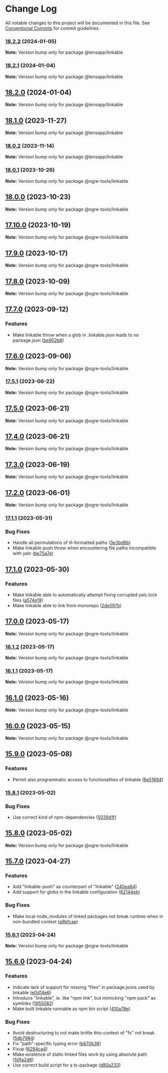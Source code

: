 # Change Log

All notable changes to this project will be documented in this file.
See [Conventional Commits](https://conventionalcommits.org) for commit guidelines.

### [18.2.2](https://github.com/lensapp/ogre-tools/compare/v18.2.1...v18.2.2) (2024-01-05)

**Note:** Version bump only for package @lensapp/linkable

### [18.2.1](https://github.com/lensapp/ogre-tools/compare/v18.2.0...v18.2.1) (2024-01-04)

**Note:** Version bump only for package @lensapp/linkable

## [18.2.0](https://github.com/lensapp/ogre-tools/compare/v18.1.0...v18.2.0) (2024-01-04)

**Note:** Version bump only for package @lensapp/linkable

## [18.1.0](https://github.com/lensapp/ogre-tools/compare/v18.0.2...v18.1.0) (2023-11-27)

**Note:** Version bump only for package @lensapp/linkable

### [18.0.2](https://github.com/lensapp/ogre-tools/compare/v18.0.1...v18.0.2) (2023-11-14)

**Note:** Version bump only for package @lensapp/linkable

### [18.0.1](https://github.com/ogre-works/ogre-tools/compare/v18.0.0...v18.0.1) (2023-10-26)

**Note:** Version bump only for package @ogre-tools/linkable

## [18.0.0](https://github.com/ogre-works/ogre-tools/compare/v17.10.0...v18.0.0) (2023-10-23)

**Note:** Version bump only for package @ogre-tools/linkable

## [17.10.0](https://github.com/ogre-works/ogre-tools/compare/v17.9.0...v17.10.0) (2023-10-19)

**Note:** Version bump only for package @ogre-tools/linkable

## [17.9.0](https://github.com/ogre-works/ogre-tools/compare/v17.8.0...v17.9.0) (2023-10-17)

**Note:** Version bump only for package @ogre-tools/linkable

## [17.8.0](https://github.com/ogre-works/ogre-tools/compare/v17.7.0...v17.8.0) (2023-10-09)

**Note:** Version bump only for package @ogre-tools/linkable

## [17.7.0](https://github.com/ogre-works/ogre-tools/compare/v17.6.0...v17.7.0) (2023-09-12)

### Features

- Make linkable throw when a glob in .linkable.json leads to no package.json ([be952b6](https://github.com/ogre-works/ogre-tools/commit/be952b6049c5f2298fae5263fea4fb75bafbe01a))

## [17.6.0](https://github.com/ogre-works/ogre-tools/compare/v17.5.1...v17.6.0) (2023-09-06)

**Note:** Version bump only for package @ogre-tools/linkable

### [17.5.1](https://github.com/ogre-works/ogre-tools/compare/v17.5.0...v17.5.1) (2023-06-22)

**Note:** Version bump only for package @ogre-tools/linkable

## [17.5.0](https://github.com/ogre-works/ogre-tools/compare/v17.3.0...v17.5.0) (2023-06-21)

**Note:** Version bump only for package @ogre-tools/linkable

## [17.4.0](https://github.com/ogre-works/ogre-tools/compare/v17.3.0...v17.4.0) (2023-06-21)

**Note:** Version bump only for package @ogre-tools/linkable

## [17.3.0](https://github.com/ogre-works/ogre-tools/compare/v17.2.0...v17.3.0) (2023-06-19)

**Note:** Version bump only for package @ogre-tools/linkable

## [17.2.0](https://github.com/ogre-works/ogre-tools/compare/v17.1.1...v17.2.0) (2023-06-01)

**Note:** Version bump only for package @ogre-tools/linkable

### [17.1.1](https://github.com/ogre-works/ogre-tools/compare/v17.1.0...v17.1.1) (2023-05-31)

### Bug Fixes

- Handle all permutations of ill-formatted paths ([3e3bd6b](https://github.com/ogre-works/ogre-tools/commit/3e3bd6b9bcb0e6bc8e4e7d39f7bd56e9a79a1473))
- Make linkable push throw when encountering file paths incompatible with yalc ([be75a7e](https://github.com/ogre-works/ogre-tools/commit/be75a7ec25f618e894270a83806928b5b109d809))

## [17.1.0](https://github.com/ogre-works/ogre-tools/compare/v17.0.0...v17.1.0) (2023-05-30)

### Features

- Make linkable able to automatically attempt fixing corrupted yalc.lock files ([a574e19](https://github.com/ogre-works/ogre-tools/commit/a574e193bf31bac2bfbde64afacab210f84f41c3))
- Make linkable able to link from monorepo ([2de597b](https://github.com/ogre-works/ogre-tools/commit/2de597b1782ee5e04e67d942741e78fb7d123397))

## [17.0.0](https://github.com/ogre-works/ogre-tools/compare/v16.1.2...v17.0.0) (2023-05-17)

**Note:** Version bump only for package @ogre-tools/linkable

### [16.1.2](https://github.com/ogre-works/ogre-tools/compare/v16.1.1...v16.1.2) (2023-05-17)

**Note:** Version bump only for package @ogre-tools/linkable

### [16.1.1](https://github.com/ogre-works/ogre-tools/compare/v16.1.0...v16.1.1) (2023-05-17)

**Note:** Version bump only for package @ogre-tools/linkable

## [16.1.0](https://github.com/ogre-works/ogre-tools/compare/v16.0.0...v16.1.0) (2023-05-16)

**Note:** Version bump only for package @ogre-tools/linkable

## [16.0.0](https://github.com/ogre-works/ogre-tools/compare/v15.9.0...v16.0.0) (2023-05-15)

**Note:** Version bump only for package @ogre-tools/linkable

## [15.9.0](https://github.com/ogre-works/ogre-tools/compare/v15.8.1...v15.9.0) (2023-05-08)

### Features

- Permit also programmatic access to functionalities of linkable ([8e51894](https://github.com/ogre-works/ogre-tools/commit/8e518945b929209a1827258d4f43f0e50d4090ad))

### [15.8.1](https://github.com/ogre-works/ogre-tools/compare/v15.8.0...v15.8.1) (2023-05-02)

### Bug Fixes

- Use correct kind of npm-dependencies ([5039d1f](https://github.com/ogre-works/ogre-tools/commit/5039d1fa298e78a7976c4e185571f81ca0c705fe))

## [15.8.0](https://github.com/ogre-works/ogre-tools/compare/v15.7.0...v15.8.0) (2023-05-02)

**Note:** Version bump only for package @ogre-tools/linkable

## [15.7.0](https://github.com/ogre-works/ogre-tools/compare/v15.6.1...v15.7.0) (2023-04-27)

### Features

- Add "linkable-push" as counterpart of "linkable" ([240ea84](https://github.com/ogre-works/ogre-tools/commit/240ea841122588926b96c455a222d4b39143dbd5))
- Add support for globs in the linkable configuration ([62144eb](https://github.com/ogre-works/ogre-tools/commit/62144eb4dd3d8851626f4f220ef4c2907cbbb4da))

### Bug Fixes

- Make local node_modules of linked packages not break runtime when in non-bundled context ([a9bfcae](https://github.com/ogre-works/ogre-tools/commit/a9bfcae307dca628c78ad7a8e972991795e81192))

### [15.6.1](https://github.com/ogre-works/ogre-tools/compare/v15.6.0...v15.6.1) (2023-04-24)

**Note:** Version bump only for package @ogre-tools/linkable

## [15.6.0](https://github.com/ogre-works/ogre-tools/compare/v15.5.1...v15.6.0) (2023-04-24)

### Features

- Indicate lack of support for missing "files" in package.jsons used by linkable ([e0d14e6](https://github.com/ogre-works/ogre-tools/commit/e0d14e661314ba15e22447b64fc9208d20e7a020))
- Introduce "linkable", ie. like "npm link", but mimicking "npm pack" as symlinks ([1955082](https://github.com/ogre-works/ogre-tools/commit/1955082490f3513ca0e19e73228edc8932fe0f94))
- Make built linkable runnable as npm bin script ([410a78e](https://github.com/ogre-works/ogre-tools/commit/410a78e11ed2d46886a61376afdbb0d960c8560a))

### Bug Fixes

- Avoid destructuring to not make brittle this-context of "fs" not break ([5db7984](https://github.com/ogre-works/ogre-tools/commit/5db7984bbc8f927f61577dd1475c8e4f8662015c))
- Fix "path"-specific typing error ([b670b36](https://github.com/ogre-works/ogre-tools/commit/b670b3631f967cf0c844a99d88e4c60e2cdf6f4d))
- Fixup ([6284ca4](https://github.com/ogre-works/ogre-tools/commit/6284ca4f14d5b2ded89f755139b8e1b91b2b4e98))
- Make existence of static linked files work by using absolute path ([50fa2d6](https://github.com/ogre-works/ogre-tools/commit/50fa2d6a21fa836cb933d3970fa3d55db341d795))
- Use correct build script for a ts-package ([d80a233](https://github.com/ogre-works/ogre-tools/commit/d80a233d0ae78f9fb4d5c03398d060e9171520ab))

